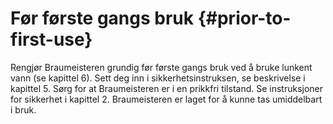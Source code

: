 # Før første gangs bruk {#prior-to-first-use}

Rengjør Braumeisteren grundig før første gangs bruk ved å bruke lunkent vann (se kapittel 6). Sett deg inn i sikkerhetsinstruksen, se beskrivelse i kapittel 5. Sørg for at Braumeisteren er i en prikkfri tilstand. Se instruksjoner for sikkerhet i kapittel 2. Braumeisteren er laget for å kunne tas umiddelbart i bruk.
